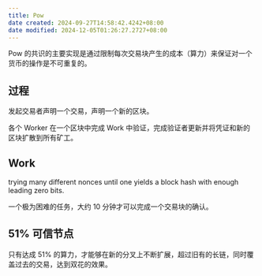 ```yaml
---
title: Pow
date created: 2024-09-27T14:58:42.4242+08:00
date modified: 2024-12-05T01:26:27.2727+08:00
---
```


Pow 的共识的主要实现是通过限制每次交易块产生的成本（算力）来保证对一个货币的操作是不可重复的。

## 过程

发起交易者声明一个交易，声明一个新的区块。

各个 Worker 在一个区块中完成 Work 中验证，完成验证者更新并将凭证和新的区块扩散到所有矿工。

## Work

trying many different nonces until one yields a block hash with enough leading zero bits.

一个极为困难的任务，大约 10 分钟才可以完成一个交易块的确认。

## 51% 可信节点

只有达成 51% 的算力，才能够在新的分叉上不断扩展，超过旧有的长链，同时覆盖过去的交易，达到双花的效果。
